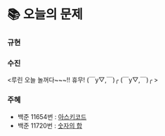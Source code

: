 # 📚 오늘의 문제
### 규현

### 수진
<루린 오늘 놀꺼다~~~!! 휴무! (￣y▽,￣)╭ (￣y▽,￣)╭ >
### 주혜
- 백준 11654번 : [아스키코드](https://www.acmicpc.net/problem/11654)
- 백준 11720번 : [숫자의 합](https://www.acmicpc.net/problem/11720)
